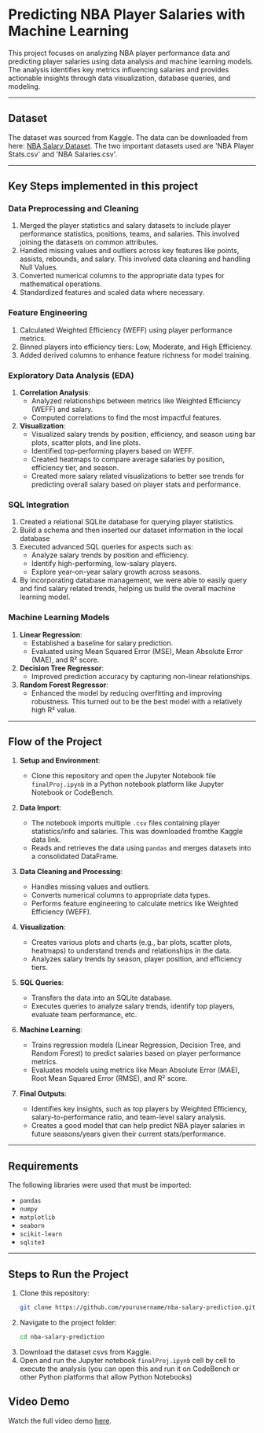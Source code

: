 # Predicting NBA Player Salaries with Machine Learning

This project focuses on analyzing NBA player performance data and predicting player salaries using data analysis and machine learning models. The analysis identifies key metrics influencing salaries and provides actionable insights through data visualization, database queries, and modeling.

---

## Dataset

The dataset was sourced from Kaggle. The data can be downloaded from here: [NBA Salary Dataset](https://www.kaggle.com/datasets/loganlauton/nba-players-and-team-data). The two important datasets used are 'NBA Player Stats.csv' and 'NBA Salaries.csv'.

---

## Key Steps implemented in this project

### Data Preprocessing and Cleaning
1. Merged the player statistics and salary datasets to include player performance statistics, positions, teams, and salaries. This involved joining the datasets on common attributes. 
2. Handled missing values and outliers across key features like points, assists, rebounds, and salary. This involved data cleaning and handling Null Values. 
3. Converted numerical columns to the appropriate data types for mathematical operations.
4. Standardized features and scaled data where necessary.

### Feature Engineering
1. Calculated Weighted Efficiency (WEFF) using player performance metrics.
2. Binned players into efficiency tiers: Low, Moderate, and High Efficiency.
3. Added derived columns to enhance feature richness for model training.
   
### Exploratory Data Analysis (EDA)
1. **Correlation Analysis**:
   - Analyzed relationships between metrics like Weighted Efficiency (WEFF) and salary.
   - Computed correlations to find the most impactful features.
2. **Visualization**:
   - Visualized salary trends by position, efficiency, and season using bar plots, scatter plots, and line plots.
   - Identified top-performing players based on WEFF.
   - Created heatmaps to compare average salaries by position, efficiency tier, and season.
   - Created more salary related visualizations to better see trends for predicting overall salary based on player stats and performance.

### SQL Integration
1. Created a relational SQLite database for querying player statistics.
2. Build a schema and then inserted our dataset information in the local database
3. Executed advanced SQL queries for aspects such as:
   - Analyze salary trends by position and efficiency.
   - Identify high-performing, low-salary players.
   - Explore year-on-year salary growth across seasons.
4. By incorporating database management, we were able to easily query and find salary related trends, helping us build the overall machine learning model.

### Machine Learning Models
1. **Linear Regression**:
   - Established a baseline for salary prediction.
   - Evaluated using Mean Squared Error (MSE), Mean Absolute Error (MAE), and R² score.
2. **Decision Tree Regressor**:
   - Improved prediction accuracy by capturing non-linear relationships.
3. **Random Forest Regressor**:
   - Enhanced the model by reducing overfitting and improving robustness. This turned out to be the best model with a relatively high R² value. 


---

## Flow of the Project

1. **Setup and Environment**:
   - Clone this repository and open the Jupyter Notebook file `finalProj.ipynb` in a Python notebook platform like Jupyter Notebook or CodeBench.

2. **Data Import**:
   - The notebook imports multiple `.csv` files containing player statistics/info and salaries. This was downloaded fromthe Kaggle data link. 
   - Reads and retrieves the data using `pandas` and merges datasets into a consolidated DataFrame.

3. **Data Cleaning and Processing**:
   - Handles missing values and outliers.
   - Converts numerical columns to appropriate data types.
   - Performs feature engineering to calculate metrics like Weighted Efficiency (WEFF).

4. **Visualization**:
   - Creates various plots and charts (e.g., bar plots, scatter plots, heatmaps) to understand trends and relationships in the data.
   - Analyzes salary trends by season, player position, and efficiency tiers.

5. **SQL Queries**:
   - Transfers the data into an SQLite database.
   - Executes queries to analyze salary trends, identify top players, evaluate team performance, etc. 

6. **Machine Learning**:
   - Trains regression models (Linear Regression, Decision Tree, and Random Forest) to predict salaries based on player performance metrics.
   - Evaluates models using metrics like Mean Absolute Error (MAE), Root Mean Squared Error (RMSE), and R² score.

7. **Final Outputs**:
   - Identifies key insights, such as top players by Weighted Efficiency, salary-to-performance ratio, and team-level salary analysis.
   - Creates a good model that can help predict NBA player salaries in future seasons/years given their current stats/performance.

---

## Requirements

The following libraries were used that must be imported:
- `pandas`
- `numpy`
- `matplotlib`
- `seaborn`
- `scikit-learn`
- `sqlite3`

---

## Steps to Run the Project

1. Clone this repository:
   ```bash
   git clone https://github.com/yourusername/nba-salary-prediction.git
   
2. Navigate to the project folder:
   ```bash
   cd nba-salary-prediction

3. Download the dataset csvs from Kaggle.
4. Open and run the Jupyter notebook `finalProj.ipynb` cell by cell to execute the analysis (you can open this and run it on CodeBench or other Python platforms that allow Python Notebooks)

## Video Demo

Watch the full video demo [here](https://youtube.com).


